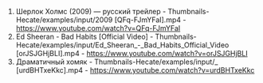 1. Шерлок Холмс (2009) — русский трейлер - Thumbnails-Hecate/examples/input/2009 [QFq-FJmYFaI].mp4 - https://www.youtube.com/watch?v=QFq-FJmYFaI
2. Ed Sheeran - Bad Habits [Official Video] - Thumbnails-Hecate/examples/input/Ed_Sheeran_-_Bad_Habits_Official_Video [orJSJGHjBLI].mp4 - https://www.youtube.com/watch?v=orJSJGHjBLI
3. Драматичный хомяк - Thumbnails-Hecate/examples/input/_ [urdBHTxeKkc].mp4 - https://www.youtube.com/watch?v=urdBHTxeKkc
